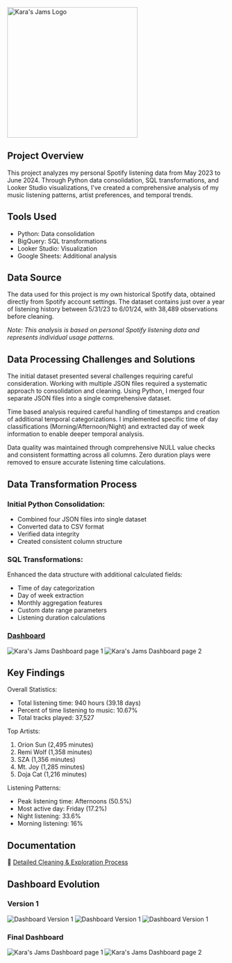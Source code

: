 
<img src="https://github.com/karammulc/Karas-Jams-Case-Study/blob/main/Images/Logos/Small-White-Logo.png" alt="Kara's Jams Logo" width="300">


## Project Overview
This project analyzes my personal Spotify listening data from May 2023 to June 2024. Through Python data consolidation, SQL transformations, and Looker Studio visualizations, I've created a comprehensive analysis of my music listening patterns, artist preferences, and temporal trends.

## Tools Used
- Python: Data consolidation
- BigQuery: SQL transformations
- Looker Studio: Visualization
- Google Sheets: Additional analysis

## Data Source
The data used for this project is my own historical Spotify data, obtained directly from Spotify account settings. The dataset contains just over a year of listening history between 5/31/23 to 6/01/24, with 38,489 observations before cleaning.

*Note: This analysis is based on personal Spotify listening data and represents individual usage patterns.*

## Data Processing Challenges and Solutions
The initial dataset presented several challenges requiring careful consideration. Working with multiple JSON files required a systematic approach to consolidation and cleaning. Using Python, I merged four separate JSON files into a single comprehensive dataset.

Time based analysis required careful handling of timestamps and creation of additional temporal categorizations. I implemented specific time of day classifications (Morning/Afternoon/Night) and extracted day of week information to enable deeper temporal analysis.

Data quality was maintained through comprehensive NULL value checks and consistent formatting across all columns. Zero duration plays were removed to ensure accurate listening time calculations.

## Data Transformation Process
### Initial Python Consolidation:
- Combined four JSON files into single dataset
- Converted data to CSV format
- Verified data integrity
- Created consistent column structure

### SQL Transformations:
Enhanced the data structure with additional calculated fields:
- Time of day categorization
- Day of week extraction
- Monthly aggregation features
- Custom date range parameters
- Listening duration calculations

### [Dashboard](https://public.tableau.com/app/profile/karam/viz/KarasJams/Dashboard1)
![Kara's Jams Dashboard page 1](https://github.com/karammulc/Karas-Jams-Case-Study/blob/main/Images/Dashboards/KarasJams-Final-1.png)
![Kara's Jams Dashboard page 2](https://github.com/karammulc/Karas-Jams-Case-Study/blob/main/Images/Dashboards/KaraJams-Final-2.png)

## Key Findings
Overall Statistics:
- Total listening time: 940 hours (39.18 days)
- Percent of time listening to music: 10.67%
- Total tracks played: 37,527

Top Artists:
1. Orion Sun (2,495 minutes)
2. Remi Wolf (1,358 minutes)
3. SZA (1,356 minutes)
4. Mt. Joy (1,285 minutes)
5. Doja Cat (1,216 minutes)

Listening Patterns:
- Peak listening time: Afternoons (50.5%)
- Most active day: Friday (17.2%)
- Night listening: 33.6%
- Morning listening: 16%

## Documentation
📝 [Detailed Cleaning & Exploration Process](https://github.com/karammulc/Karas-Jams-Case-Study/blob/main/Cleaning%20%26%20Exploration.md)

## Dashboard Evolution

### Version 1
![Dashboard Version 1](https://github.com/karammulc/Karas-Jams-Case-Study/blob/main/Images/Dashboards/Version%201%20P1.jpg)
![Dashboard Version 1](https://github.com/karammulc/Karas-Jams-Case-Study/blob/main/Images/Dashboards/Version%201%20P2.jpg)
![Dashboard Version 1](https://github.com/karammulc/Karas-Jams-Case-Study/blob/main/Images/Dashboards/Version%201%20P3.jpg)



### Final Dashboard
![Kara's Jams Dashboard page 1](https://github.com/karammulc/Karas-Jams-Case-Study/blob/main/Images/Dashboards/KarasJams-Final-1.png)
![Kara's Jams Dashboard page 2](https://github.com/karammulc/Karas-Jams-Case-Study/blob/main/Images/Dashboards/KaraJams-Final-2.png)

